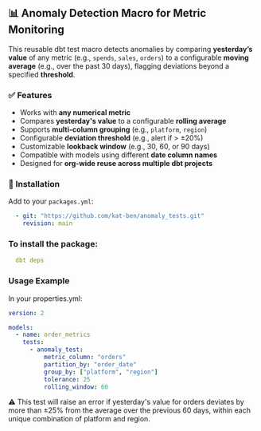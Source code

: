 ## 📊 Anomaly Detection Macro for Metric Monitoring

This reusable dbt test macro detects anomalies by comparing **yesterday’s value** of any metric (e.g., `spends`, `sales`, `orders`) to a configurable **moving average** (e.g., over the past 30 days), flagging deviations beyond a specified **threshold**.



### ✅ Features

- Works with **any numerical metric**
- Compares **yesterday's value** to a configurable **rolling average**
- Supports **multi-column grouping** (e.g., `platform`, `region`)
- Configurable **deviation threshold** (e.g., alert if > ±20%)
- Customizable **lookback window** (e.g., 30, 60, or 90 days)
- Compatible with models using different **date column names**
- Designed for **org-wide reuse across multiple dbt projects**



### 🔧 Installation

Add to your `packages.yml`:

```yml
  - git: "https://github.com/kat-ben/anomaly_tests.git"
    revision: main
```



###  To install the package:
```yml
  dbt deps
```


### Usage Example
In your properties.yml:

```yml
version: 2

models:
  - name: order_metrics
    tests:
      - anomaly_test:
          metric_column: "orders"
          partition_by: "order_date"
          group_by: ["platform", "region"]
          tolerance: 25
          rolling_window: 60
```
⚠️ This test will raise an error if yesterday's value for orders deviates by more than ±25% from the average over the previous 60 days, within each unique combination of platform and region.
